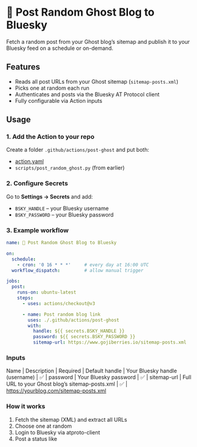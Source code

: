 # 🥝 Post Random Ghost Blog to Bluesky

Fetch a random post from your Ghost blog’s sitemap and publish it to your Bluesky feed on a schedule or on-demand.

## Features

- Reads all post URLs from your Ghost sitemap (`sitemap-posts.xml`)
- Picks one at random each run
- Authenticates and posts via the Bluesky AT Protocol client
- Fully configurable via Action inputs

## Usage

### 1. Add the Action to your repo

Create a folder `.github/actions/post-ghost` and put both:
- [action.yaml](#action-metadata)  
- `scripts/post_random_ghost.py` (from earlier)

### 2. Configure Secrets

Go to **Settings → Secrets** and add:
- `BSKY_HANDLE` – your Bluesky username
- `BSKY_PASSWORD` – your Bluesky password

### 3. Example workflow

```yaml
name: 🥝 Post Random Ghost Blog to Bluesky

on:
  schedule:
    - cron: '0 16 * * *'     # every day at 16:00 UTC
  workflow_dispatch:         # allow manual trigger

jobs:
  post:
    runs-on: ubuntu-latest
    steps:
      - uses: actions/checkout@v3

      - name: Post random blog link
        uses: ./.github/actions/post-ghost
        with:
          handle: ${{ secrets.BSKY_HANDLE }}
          password: ${{ secrets.BSKY_PASSWORD }}
          sitemap-url: https://www.gojiberries.io/sitemap-posts.xml
```

### Inputs
Name | Description | Required | Default
handle | Your Bluesky handle (username) | ✅ | 
password | Your Bluesky password | ✅ | 
sitemap-url | Full URL to your Ghost blog’s sitemap-posts.xml | ✅ | https://yourblog.com/sitemap-posts.xml

### How it works

1. Fetch the sitemap (XML) and extract all <loc> URLs
2. Choose one at random
3. Login to Bluesky via atproto-client
4. Post a status like

